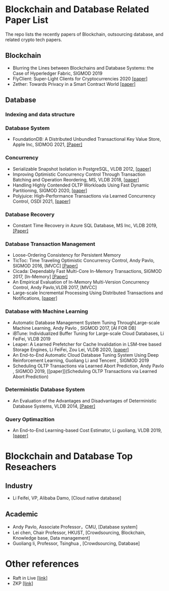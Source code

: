 # Blockchain and Database Related Paper List
The repo lists the recently papers of Blockchain, outsourcing database, and related crypto tech papers.

## Blockchain
- Blurring the Lines between Blockchains and Database Systems: the Case of Hyperledger Fabric, SIGMOD 2019
- FlyClient: Super-Light Clients for Cryptocurrencies 2020 [[paper]](https://eprint.iacr.org/2019/226.pdf)
- Zether: Towards Privacy in a Smart Contract World [[paper]](https://crypto.stanford.edu/~buenz/papers/zether.pdf)

## Database 

### Indexing and data structure


### Database System
- FoundationDB: A Distributed Unbundled Transactional Key Value Store, Apple Inc, SIDMOG 2021, [[Paper]](https://www.foundationdb.org/files/fdb-paper.pdf)

### Concurrency
- Serializable Snapshot Isolation in PostgreSQL, VLDB 2012, [[paper]](https://drkp.net/papers/ssi-vldb12.pdf)
- Improving Optimistic Concurrency Control Through Transaction Batching and Operation Reordering, MS, VLDB 2018, [[paper]](http://www.vldb.org/pvldb/vol12/p169-ding.pdf)
- Handling Highly Contended OLTP Workloads Using Fast Dynamic Partitioning, SIGMOD 2020, [[paper]](https://dl-acm-org.lib.ezproxy.ust.hk/doi/pdf/10.1145/3318464.3389764)
- Polyjuice: High-Performance Transactions via Learned Concurrency Control, OSDI 2021, [[paper]](https://arxiv.org/pdf/2105.10329.pdf)

### Database Recovery
- Constant Time Recovery in Azure SQL Database, MS Inc, VLDB 2019, [[Paper]](https://www.microsoft.com/en-us/research/uploads/prod/2019/06/p700-antonopoulos.pdf)

### Database Transaction Management
- Loose-Ordering Consistency for Persistent Memory
- TicToc: Time Traveling Optimistic Concurrency Control, Andy Pavlo, SIGMOD 2016, [MVCC] [[Paper]](https://people.csail.mit.edu/devadas/pubs/tictoc.pdf)
- Cicada: Dependably Fast Multi-Core In-Memory Transactions, SIGMOD 2017, [In-Memory] [[Paper]](https://15721.courses.cs.cmu.edu/spring2018/papers/06-mvcc2/lim-sigmod2017.pdf)
- An Empirical Evaluation of In-Memory Multi-Version Concurrency Control, Andy Pavlo,VLDB 2017, [MVCC]
- Large-scale Incremental Processing Using Distributed Transactions and Notifications, [[paper]](https://storage.googleapis.com/pub-tools-public-publication-data/pdf/36726.pdf)

### Database with Machine Learning
- Automatic Database Management System Tuning ThroughLarge-scale Machine Learning, Andy Pavlo , SIGMOD 2017, [AI FOR DB]
- iBTune: Individualized Buffer Tuning for Large-scale Cloud Databases, Li FeiFei, VLDB 2019
- Leaper: A Learned Prefetcher for Cache Invalidation in LSM-tree based Storage Engines, Li FeiFei, Zou Lei, VLDB 2020, [[paper]](http://www.vldb.org/pvldb/vol13/p1976-yang.pdf)
- An End-to-End Automatic Cloud Database Tuning System Using Deep Reinforcement Learning, Guoliang Li and Tencent , SIGMOD 2019
- Scheduling OLTP Transactions via Learned Abort Prediction, Andy Pavlo , SIGMOD 2019, [[paper]](Scheduling OLTP Transactions via Learned Abort
Prediction)

### Deterministic Database System
- An Evaluation of the Advantages and Disadvantages of Deterministic Database Systems, VLDB 2014, [[Paper]](https://dl-acm-org.lib.ezproxy.ust.hk/doi/pdf/10.14778/2732951.2732955)

### Query Optimazition
- An End-to-End Learning-based Cost Estimator, Li guoliang, VLDB 2019, [[paper]](https://15721.courses.cs.cmu.edu/spring2020/papers/22-costmodels/p307-sun.pdf)

# Blockchain and Database Top Reseachers

## Industry
- Li Feifei, VP, Alibaba Damo, [Cloud native database]

## Academic
- Andy Pavlo, Associate Professor，CMU, [Database system]
- Lei chen, Chair Professor, HKUST, [Crowdsourcing, Blockchain, Knowledge base, Data management]
- Guoliang li, Professor, Tsinghua , [Crowdsourcing, Database]

# Other references
- Raft in Live [[link]](http://thesecretlivesofdata.com/raft/)
- ZKP [[link]](http://www.zeroknowledgeblog.com/)
